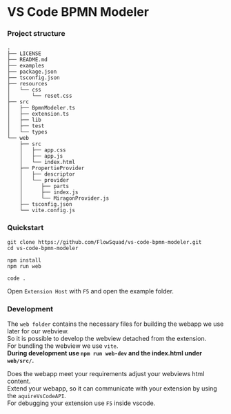 # VS Code BPMN Modeler

### Project structure
```
.
├── LICENSE
├── README.md
├── examples
├── package.json
├── tsconfig.json
├── resources
│   └── css
│       └── reset.css
├── src
│   ├── BpmnModeler.ts
│   ├── extension.ts
│   ├── lib
│   ├── test
│   └── types
└── web
    ├── src
    │   ├── app.css
    │   ├── app.js
    │   └── index.html
    ├── PropertieProvider
    │   ├── descriptor
    │   └── provider
    │      ├── parts
    │      ├── index.js
    │      └── MiragonProvider.js
    ├── tsconfig.json
    └── vite.config.js
```

### Quickstart
```shell
git clone https://github.com/FlowSquad/vs-code-bpmn-modeler.git
cd vs-code-bpmn-modeler
```
```shell
npm install
npm run web
```
```shell
code .
```
Open `Extension Host` with `F5` and open the example folder.

### Development
The `web folder` contains the necessary files for building the webapp we use later for our webview.  
So it is possible to develop the webview detached from the extension.  
For bundling the webview we use `vite`.  
**During development use `npm run web-dev` and the index.html under `web/src/`.**

Does the webapp meet your requirements adjust your webviews html content.  
Extend your webapp, so it can communicate with your extension by using the `aquireVsCodeAPI`.  
For debugging your extension use `F5` inside vscode.  